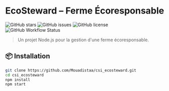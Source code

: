 # EcoSteward – Ferme Écoresponsable
![GitHub stars](https://img.shields.io/github/stars/Mouadistaa/csi_ecosteward?style=for-the-badge)
![GitHub issues](https://img.shields.io/github/issues/Mouadistaa/csi_ecosteward?style=for-the-badge)
![GitHub license](https://img.shields.io/github/license/Mouadistaa/csi_ecosteward?style=for-the-badge)
![GitHub Workflow Status](https://img.shields.io/github/actions/workflow/status/Mouadistaa/csi_ecosteward/ci.yml?style=for-the-badge)

> Un projet Node.js pour la gestion d'une ferme écoresponsable.

## 📦 Installation

```bash
git clone https://github.com/Mouadistaa/csi_ecosteward.git
cd csi_ecosteward
npm install
npm start